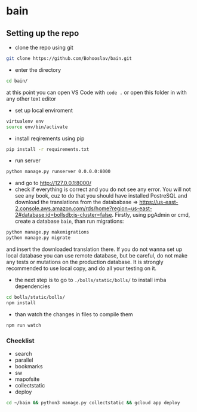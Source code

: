 # bain

## Setting up the repo

- clone the repo using git

```bash
git clone https://github.com/Bohooslav/bain.git
```

- enter the directory

```bash
cd bain/
```

 at this point you can open VS Code with `code .` or open this folder in with any other text editor

- set up local enviroment

```bash
virtualenv env
source env/bin/activate
```

- install reqirements using pip

```bash
pip install -r requirements.txt
```

- run server

```bash
python manage.py runserver 0.0.0.0:8000
```

- and go to <http://127.0.0.1:8000/>
- check if everything is correct and you do not see any error. You will not see any book, cuz to do that you should have installed PostreSQL and download the translations from the datababase => <https://us-east-2.console.aws.amazon.com/rds/home?region=us-east-2#database:id=bollsdb;is-cluster=false>. Firstly, using pgAdmin or cmd, create a database `bain`, than run migrations:

```bash
python manage.py makemigrations
python manage.py migrate
```

 and insert the downloaded translation there. If you do not wanna set up local database you can use remote database, but be careful, do not make any tests or mutations on the production database. It is strongly recommended to use local copy, and do all your testing on it.

- the next step is to go to `./bolls/static/bolls/` to install imba dependencies

```bash
cd bolls/static/bolls/
npm install
```

- than watch the changes in files to compile them

```bash
npm run watch
```

### Checklist

- search
- parallel
- bookmarks
- sw
- mapofsite
- collectstatic
- deploy

```bash
cd ~/bain && python3 manage.py collectstatic && gcloud app deploy
```
